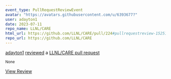 ```yaml
---
event_type: PullRequestReviewEvent
avatar: "https://avatars.githubusercontent.com/u/6393677?"
user: adayton1
date: 2023-07-11
repo_name: LLNL/CARE
html_url: https://github.com/LLNL/CARE/pull/224#pullrequestreview-1525141896
repo_url: https://github.com/LLNL/CARE
---
```


<a href='https://github.com/adayton1' target='_blank'>adayton1</a> <a href='https://github.com/LLNL/CARE/pull/224#pullrequestreview-1525141896' target='_blank'>reviewed</a> a <a href='https://github.com/LLNL/CARE/pull/224' target='_blank'>LLNL/CARE pull request</a>

<small>None</small>

<a href='https://github.com/LLNL/CARE/pull/224#pullrequestreview-1525141896' target='_blank'>View Review</a>